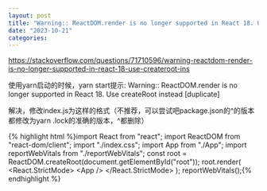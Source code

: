 ```yaml
---
layout: post
title: "Warning:: ReactDOM.render is no longer supported in React 18. Use createRoot instead [duplicate]"
date: "2023-10-21"
categories: 
---
```

<p><a href="https://stackoverflow.com/questions/71710596/warning-reactdom-render-is-no-longer-supported-in-react-18-use-createroot-ins">https://stackoverflow.com/questions/71710596/warning-reactdom-render-is-no-longer-supported-in-react-18-use-createroot-ins</a></p>
<p>使用yarn启动的时候，yarn start提示: Warning:: ReactDOM.render is no longer supported in React 18. Use createRoot instead [duplicate]</p>
<p>解决，修改index.js为这样的格式（不推荐，可以尝试吧package.json的^的版本都修改为yarn .lock的准确的版本，^都删除）</p>
{% highlight html %}import React from &quot;react&quot;;
import ReactDOM from &quot;react-dom/client&quot;;
import &quot;./index.css&quot;;
import App from &quot;./App&quot;;
import reportWebVitals from &quot;./reportWebVitals&quot;;
const root = ReactDOM.createRoot(document.getElementById(&quot;root&quot;));
root.render(
&lt;React.StrictMode&gt;
&lt;App /&gt;
&lt;/React.StrictMode&gt;
);
reportWebVitals();{% endhighlight %}
